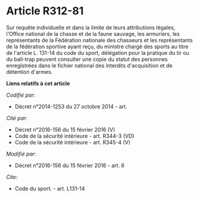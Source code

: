 # Article R312-81

Sur requête individuelle et dans la limite de leurs attributions légales, l'Office national de la chasse et de la faune
sauvage, les armuriers, les représentants de la Fédération nationale des chasseurs et les représentants de la fédération
sportive ayant reçu, du ministre chargé des sports au titre de l'article L. 131-14 du code du sport, délégation pour la
pratique du tir ou du ball-trap peuvent consulter une copie du statut des personnes enregistrées dans le fichier national des
interdits d'acquisition et de détention d'armes.

**Liens relatifs à cet article**

_Codifié par_:

  - Décret n°2014-1253 du 27 octobre 2014 - art.

_Cité par_:

  - Décret n°2016-156 du 15 février 2016 (V)
  - Code de la sécurité intérieure - art. R344-3 (VD)
  - Code de la sécurité intérieure - art. R345-4 (V)

_Modifié par_:

  - Décret n°2016-156 du 15 février 2016 - art. 6

_Cite_:

  - Code du sport. - art. L131-14
